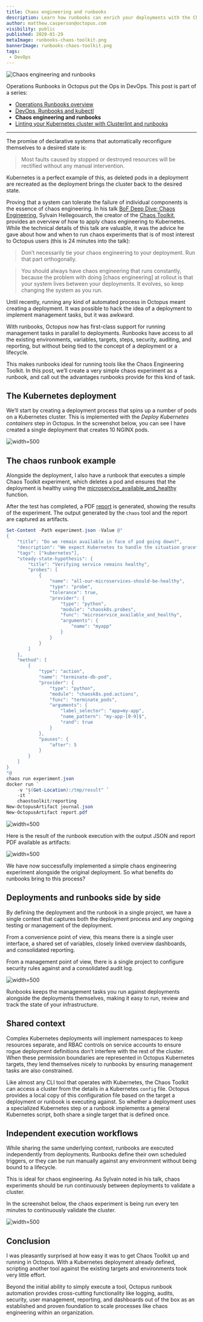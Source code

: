 ```yaml
---
title: Chaos engineering and runbooks
description: Learn how runbooks can enrich your deployments with the Chaos Toolkit
author: matthew.casperson@octopus.com
visibility: public
published: 2020-01-29
metaImage: runbooks-chaos-toolkit.png
bannerImage: runbooks-chaos-toolkit.png
tags:
 - DevOps
---
```


![Chaos engineering and runbooks](runbooks-chaos-toolkit.png)

Operations Runbooks in Octopus put the Ops in DevOps. This post is part of a series:

- [Operations Runbooks overview](/blog/2020-01/operations-runbooks/index.md)
- [DevOps, Runbooks and kubectl](/blog/2020-01/devops-runbooks-and-kubectl/index.md)
- **Chaos engineering and runbooks**
- [Linting your Kubernetes cluster with Clusterlint and runbooks](/blog/2020-01/clusterlint-with-runbooks/index.md)

--- 

The promise of declarative systems that automatically reconfigure themselves to a desired state is:

> Most faults caused by stopped or destroyed resources will be rectified without any manual intervention.

Kubernetes is a perfect example of this, as deleted pods in a deployment are recreated as the deployment brings the cluster back to the desired state.

Proving that a system can tolerate the failure of individual components is the essence of chaos engineering. In his talk [BoF Deep Dive: Chaos Engineering](https://youtu.be/Qus15C5vT5Y?list=PLj6h78yzYM2PpmMAnvpvsnR4c27wJePh3&t=1447), Sylvain Hellegouarch, the creator of the [Chaos Toolkit](https://chaostoolkit.org/), provides an overview of how to apply chaos engineering to Kubernetes. While the technical details of this talk are valuable, it was the advice he gave about how and when to run chaos experiments that is of most interest to Octopus users (this is 24 minutes into the talk):

> Don’t necessarily tie your chaos engineering to your deployment. Run that part orthogonally.

> You should always have chaos engineering that runs constantly, because the problem with doing [chaos engineering] at rollout is that your system lives between your deployments. It evolves, so keep changing the system as you run.

Until recently, running any kind of automated process in Octopus meant creating a deployment. It was possible to hack the idea of a deployment to implement management tasks, but it was awkward.

With runbooks, Octopus now has first-class support for running management tasks in parallel to deployments. Runbooks have access to all the existing environments, variables, targets, steps, security, auditing, and reporting, but without being tied to the concept of a deployment or a lifecycle.

This makes runbooks ideal for running tools like the Chaos Engineering Toolkit. In this post, we’ll create a very simple chaos experiment as a runbook, and call out the advantages runbooks provide for this kind of task.

## The Kubernetes deployment

 We’ll start by creating a deployment process that spins up a number of pods on a Kubernetes cluster. This is implemented with the *Deploy Kubernetes containers* step in Octopus. In the screenshot below, you can see I have created a single deployment that creates 10 NGINX pods.

 ![](k8s-step.png "width=500")

## The chaos runbook example

 Alongside the deployment, I also have a runbook that executes a simple Chaos Toolkit experiment, which deletes a pod and ensures that the deployment is healthy using the [microservice_available_and_healthy](https://docs.chaostoolkit.org/drivers/kubernetes/#microservice_available_and_healthy) function.

 After the test has completed, a PDF [report](https://docs.chaostoolkit.org/reference/usage/report/) is generated, showing the results of the experiment. The output generated by the `chaos` tool and the report are captured as artifacts.

 ```PowerShell
 Set-Content -Path experiment.json -Value @"
 {
     "title": "Do we remain available in face of pod going down?",
     "description": "We expect Kubernetes to handle the situation gracefully when a pod goes down",
     "tags": ["kubernetes"],
     "steady-state-hypothesis": {
         "title": "Verifying service remains healthy",
         "probes": [
             {
                 "name": "all-our-microservices-should-be-healthy",
                 "type": "probe",
                 "tolerance": true,
                 "provider": {
                     "type": "python",
                     "module": "chaosk8s.probes",
                     "func": "microservice_available_and_healthy",
                     "arguments": {
                         "name": "myapp"
                     }
                 }
             }
         ]
     },
     "method": [
         {
             "type": "action",
             "name": "terminate-db-pod",
             "provider": {
                 "type": "python",
                 "module": "chaosk8s.pod.actions",
                 "func": "terminate_pods",
                 "arguments": {
                     "label_selector": "app=my-app",
                     "name_pattern": "my-app-[0-9]$",
                     "rand": true
                 }
             },
             "pauses": {
                 "after": 5
             }
         }
     ]
 }
 "@
 chaos run experiment.json
 docker run `
     -v "$(Get-Location):/tmp/result" `
     -it `
     chaostoolkit/reporting
 New-OctopusArtifact journal.json
 New-OctopusArtifact report.pdf
 ```

![](chaos-runbook.png "width=500")

Here is the result of the runbook execution with the output JSON and report PDF available as artifacts:

![](runbook-results.png "width=500")

We have now successfully implemented a simple chaos engineering experiment alongside the original deployment. So what benefits do runbooks bring to this process?

## Deployments and runbooks side by side

By defining the deployment and the runbook in a single project, we have a single context that captures both the deployment process and any ongoing testing or management of the deployment.

From a convenience point of view, this means there is a single user interface, a shared set of variables, closely linked overview dashboards, and consolidated reporting.

From a management point of view, there is a single project to configure security rules against and a consolidated audit log.

![](filtered-audit-log.png "width=500")

Runbooks keeps the management tasks you run against deployments alongside the deployments themselves, making it easy to run, review and track the state of your infrastructure.

## Shared context

Complex Kubernetes deployments will implement namespaces to keep resources separate, and RBAC controls on service accounts to ensure rogue deployment definitions don’t interfere with the rest of the cluster. When these permission boundaries are represented in Octopus Kubernetes targets, they lend themselves nicely to runbooks by ensuring management tasks are also constrained.

Like almost any CLI tool that operates with Kubernetes, the Chaos Toolkit can access a cluster from the details in a Kubernetes `config` file. Octopus provides a local copy of this configuration file based on the target a deployment or runbook is executing against. So whether a deployment uses a specialized Kubernetes step or a runbook implements a general Kubernetes script, both share a single target that is defined once.

## Independent execution workflows

While sharing the same underlying context, runbooks are executed independently from deployments. Runbooks define their own scheduled triggers, or they can be run manually against any environment without being bound to a lifecycle.

This is ideal for chaos engineering. As Sylvain noted in his talk, chaos experiments should be run continuously between deployments to validate a cluster.

In the screenshot below, the chaos experiment is being run every ten minutes to continuously validate the cluster.

![](runbook-trigger.png "width=500")

## Conclusion

I was pleasantly surprised at how easy it was to get Chaos Toolkit up and running in Octopus. With a Kubernetes deployment already defined, scripting another tool against the existing targets and environments took very little effort.

Beyond the initial ability to simply execute a tool, Octopus runbook automation provides cross-cutting functionality like logging, audits, security, user management, reporting, and dashboards out of the box as an established and proven foundation to scale processes like chaos engineering within an organization.
